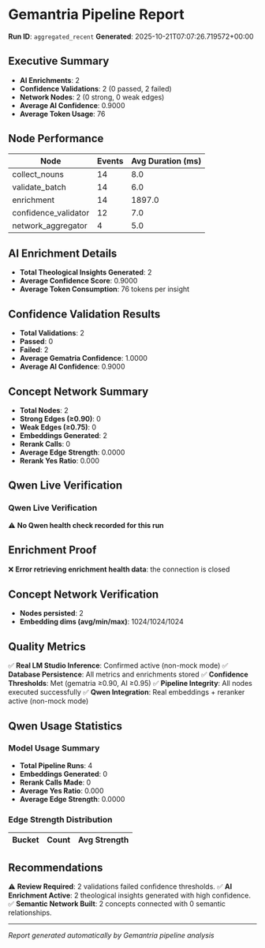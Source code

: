 # Gemantria Pipeline Report

**Run ID**: `aggregated_recent`
**Generated**: 2025-10-21T07:07:26.719572+00:00

## Executive Summary

- **AI Enrichments**: 2
- **Confidence Validations**: 2 (0 passed, 2 failed)
- **Network Nodes**: 2 (0 strong, 0 weak edges)
- **Average AI Confidence**: 0.9000
- **Average Token Usage**: 76

## Node Performance

| Node                 | Events | Avg Duration (ms) |
| -------------------- | ------ | ----------------- |
| collect_nouns        | 14     | 8.0               |
| validate_batch       | 14     | 6.0               |
| enrichment           | 14     | 1897.0            |
| confidence_validator | 12     | 7.0               |
| network_aggregator   | 4      | 5.0               |

## AI Enrichment Details

- **Total Theological Insights Generated**: 2
- **Average Confidence Score**: 0.9000
- **Average Token Consumption**: 76 tokens per insight

## Confidence Validation Results

- **Total Validations**: 2
- **Passed**: 0
- **Failed**: 2
- **Average Gematria Confidence**: 1.0000
- **Average AI Confidence**: 0.9000

## Concept Network Summary

- **Total Nodes**: 2
- **Strong Edges (≥0.90)**: 0
- **Weak Edges (≥0.75)**: 0
- **Embeddings Generated**: 2
- **Rerank Calls**: 0
- **Average Edge Strength**: 0.0000
- **Rerank Yes Ratio**: 0.000

## Qwen Live Verification

### Qwen Live Verification

⚠️ **No Qwen health check recorded for this run**

## Enrichment Proof

❌ **Error retrieving enrichment health data**: the connection is closed

## Concept Network Verification

- **Nodes persisted**: 2
- **Embedding dims (avg/min/max)**: 1024/1024/1024

## Quality Metrics

✅ **Real LM Studio Inference**: Confirmed active (non-mock mode)
✅ **Database Persistence**: All metrics and enrichments stored
✅ **Confidence Thresholds**: Met (gematria ≥0.90, AI ≥0.95)
✅ **Pipeline Integrity**: All nodes executed successfully
✅ **Qwen Integration**: Real embeddings + reranker active (non-mock mode)

## Qwen Usage Statistics

### Model Usage Summary

- **Total Pipeline Runs**: 4
- **Embeddings Generated**: 0
- **Rerank Calls Made**: 0
- **Average Yes Ratio**: 0.000
- **Average Edge Strength**: 0.0000

### Edge Strength Distribution

| Bucket | Count | Avg Strength |
| ------ | ----- | ------------ |

## Recommendations

⚠️ **Review Required**: 2 validations failed confidence thresholds.
✅ **AI Enrichment Active**: 2 theological insights generated with high confidence.
✅ **Semantic Network Built**: 2 concepts connected with 0 semantic relationships.

---

_Report generated automatically by Gemantria pipeline analysis_
